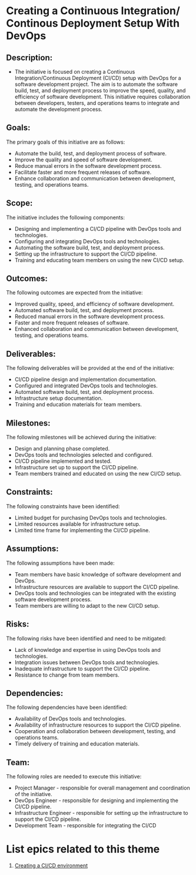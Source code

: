 # Creating a Continuous Integration/ Continous Deployment Setup With DevOps

## Description:
* The initiative is focused on creating a Continuous Integration/Continuous Deployment (CI/CD) setup with DevOps for a software development project. The aim is to automate the software build, test, and deployment process to improve the speed, quality, and efficiency of software development. This initiative requires collaboration between developers, testers, and operations teams to integrate and automate the development process.

## Goals:
The primary goals of this initiative are as follows:

* Automate the build, test, and deployment process of software.
* Improve the quality and speed of software development.
* Reduce manual errors in the software development process.
* Facilitate faster and more frequent releases of software.
* Enhance collaboration and communication between development, testing, and operations teams.

## Scope:
The initiative includes the following components:

* Designing and implementing a CI/CD pipeline with DevOps tools and technologies.
* Configuring and integrating DevOps tools and technologies.
* Automating the software build, test, and deployment process.
* Setting up the infrastructure to support the CI/CD pipeline.
* Training and educating team members on using the new CI/CD setup.

## Outcomes:
The following outcomes are expected from the initiative:

* Improved quality, speed, and efficiency of software development.
* Automated software build, test, and deployment process.
* Reduced manual errors in the software development process.
* Faster and more frequent releases of software.
* Enhanced collaboration and communication between development, testing, and operations teams.

## Deliverables:
The following deliverables will be provided at the end of the initiative:

* CI/CD pipeline design and implementation documentation.
* Configured and integrated DevOps tools and technologies.
* Automated software build, test, and deployment process.
* Infrastructure setup documentation.
* Training and education materials for team members.

## Milestones:
The following milestones will be achieved during the initiative:

* Design and planning phase completed.
* DevOps tools and technologies selected and configured.
* CI/CD pipeline implemented and tested.
* Infrastructure set up to support the CI/CD pipeline.
* Team members trained and educated on using the new CI/CD setup.

## Constraints:
The following constraints have been identified:

* Limited budget for purchasing DevOps tools and technologies.
* Limited resources available for infrastructure setup.
* Limited time frame for implementing the CI/CD pipeline.

## Assumptions:
The following assumptions have been made:

* Team members have basic knowledge of software development and DevOps.
* Infrastructure resources are available to support the CI/CD pipeline.
* DevOps tools and technologies can be integrated with the existing software development process.
* Team members are willing to adapt to the new CI/CD setup.

## Risks:
The following risks have been identified and need to be mitigated:

* Lack of knowledge and expertise in using DevOps tools and technologies.
* Integration issues between DevOps tools and technologies.
* Inadequate infrastructure to support the CI/CD pipeline.
* Resistance to change from team members.

## Dependencies:
The following dependencies have been identified:

* Availability of DevOps tools and technologies.
* Availability of infrastructure resources to support the CI/CD pipeline.
* Cooperation and collaboration between development, testing, and operations teams.
* Timely delivery of training and education materials.

## Team:
The following roles are needed to execute this initiative:

* Project Manager - responsible for overall management and coordination of the initiative.
* DevOps Engineer - responsible for designing and implementing the CI/CD pipeline.
* Infrastructure Engineer - responsible for setting up the infrastructure to support the CI/CD pipeline.
* Development Team - responsible for integrating the CI/CD

# List epics related to this theme
1. [Creating a CI/CD environment](epics/epic_devops.md)
